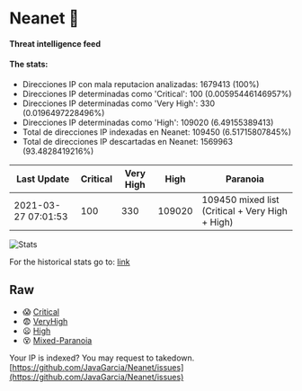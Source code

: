# Neanet :hocho:
#### Threat intelligence feed
#### The stats:

- Direcciones IP con mala reputacion analizadas: 1679413 (100%)
- Direcciones IP determinadas como 'Critical':  100 (0.00595446146957%)
- Direcciones IP determinadas como 'Very High':  330 (0.0196497228496%)
- Direcciones IP determinadas como 'High':  109020 (6.49155389413)
- Total de direcciones IP indexadas en Neanet:  109450 (6.51715807845%)
- Total de direcciones IP descartadas en Neanet:  1569963 (93.4828419216%)

| Last Update | Critical | Very High | High | Paranoia |
| --- | --- | --- | --- | --- |
| 2021-03-27 07:01:53 | 100 | 330 | 109020 | 109450 mixed list (Critical + Very High + High)|

![Stats](https://docs.google.com/spreadsheets/d/e/2PACX-1vSnaNMIXVabIpDJjufMlzH7poXnshF3mgd8Is1g9ytUEzVsP5my4Trn8f-xkoLLQ38xpL3HtmUexLo6/pubchart?oid=501124687&format=image)

For the historical stats go to: [link](/stats.csv)
## Raw
- :scream: [Critical](https://raw.githubusercontent.com/JavaGarcia/Neanet/master/blacklists/neanet_critical.txt)
- :fearful: [VeryHigh](https://raw.githubusercontent.com/JavaGarcia/Neanet/master/blacklists/neanet_veryHigh.txtt)
- :frowning: [High](https://raw.githubusercontent.com/JavaGarcia/Neanet/master/blacklists/neanet_high.txt)
- :dizzy_face: [Mixed-Paranoia](https://raw.githubusercontent.com/JavaGarcia/Neanet/master/blacklists/neanet_all.txt)


Your IP is indexed? You may request to takedown. [https://github.com/JavaGarcia/Neanet/issues](https://github.com/JavaGarcia/Neanet/issues)


































































































































































































































































































































































































































































































































































































































































































































































































































































































































































































































































































































































































































































































































































































































































































































































































































































































































































































































































































































































































































































































































































































































































































































































































































































































































































































































































































































































































































































































































































































































































































































































































































































































































































































































































































































































































































































































































































































































































































































































































































































































































































































































































































































































































































































































































































































































































































































































































































































































































































































































































































































































































































































































































































